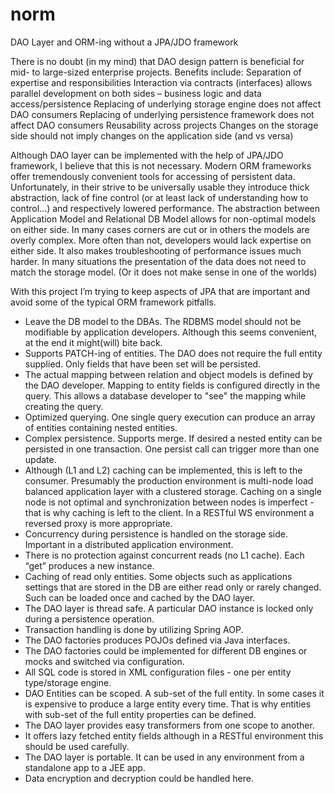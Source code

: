 # norm
DAO Layer and ORM-ing without a JPA/JDO framework

There is no doubt (in my mind) that DAO design pattern is beneficial for mid- to large-sized enterprise projects.
Benefits include:
    Separation of expertise and responsibilities
    Interaction via contracts (interfaces) allows parallel development on both sides – business logic and data access/persistence
    Replacing of underlying storage engine does not affect DAO consumers
    Replacing of underlying persistence framework does not affect DAO consumers
    Reusability across projects
    Changes on the storage side should not imply changes on the application side (and vs versa)

Although DAO layer can be implemented with the help of JPA/JDO framework, I believe that this is not necessary.
Modern ORM frameworks offer tremendously convenient tools for accessing of persistent data. Unfortunately, in their strive to be universally usable they introduce thick abstraction, lack of fine control (or at least lack of understanding how to control...) and respectively lowered performance. The abstraction between Application Model and Relational DB Model allows for non-optimal models on either side. In many cases corners are cut or in others the models are overly complex. More often than not, developers would lack expertise on either side. It also makes troubleshooting of performance issues much harder. In many situations the presentation of the data does not need to match the storage model. (Or it does not make sense in one of the worlds)

With this project I’m trying to keep aspects of JPA that are important and avoid some of the typical ORM framework pitfalls.

* Leave the DB model to the DBAs. The RDBMS model should not be modifiable by application developers. Although this seems convenient, at the end it might(will) bite back.
* Supports PATCH-ing of entities. The DAO does not require the full entity supplied. Only fields that have been set will be persisted.
* The actual mapping between relation and object models is defined by the DAO developer. Mapping to entity fields is configured directly in the query. This allows a database developer to "see" the mapping while creating the query.
* Optimized querying. One single query execution can produce an array of entities containing nested entities.
* Complex persistence. Supports merge. If desired a nested entity can be persisted in one transaction. One persist call can trigger more than one update.
* Although (L1 and L2) caching can be implemented, this is left to the consumer. Presumably the production environment is multi-node load balanced application layer with a clustered storage. Caching on a single node is not optimal and synchronization between nodes is imperfect - that is why caching is left to the client. In a RESTful WS environment a reversed proxy is more appropriate.
* Concurrency during persistence is handled on the storage side. Important in a distributed application environment.
* There is no protection against concurrent reads (no L1 cache). Each “get” produces a new instance.
* Caching of read only entities. Some objects such as applications settings that are stored in the DB are either read only or rarely changed. Such can be loaded once and cached by the DAO layer.
* The DAO layer is thread safe. A particular DAO instance is locked only during a persistence operation.
* Transaction handling is done by utilizing Spring AOP.
* The DAO factories produces POJOs defined via Java interfaces.
* The DAO factories could be implemented for different DB engines or mocks and switched via configuration.
* All SQL code is stored in XML configuration files - one per entity type/storage engine.
* DAO Entities can be scoped. A sub-set of the full entity. In some cases it is expensive to produce a large entity every time. That is why entities with sub-set of the full entity properties can be defined.
* The DAO layer provides easy transformers from one scope to another.
* It offers lazy fetched entity fields although in a RESTful environment this should be used carefully.
* The DAO layer is portable. It can be used in any environment from a standalone app to a JEE app.
* Data encryption and decryption could be handled here.
